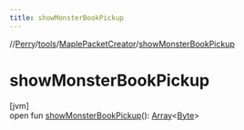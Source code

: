 ```yaml
---
title: showMonsterBookPickup
---
```

//[Perry](../../../index.html)/[tools](../index.html)/[MaplePacketCreator](index.html)/[showMonsterBookPickup](show-monster-book-pickup.html)



# showMonsterBookPickup



[jvm]\
open fun [showMonsterBookPickup](show-monster-book-pickup.html)(): [Array](https://kotlinlang.org/api/latest/jvm/stdlib/kotlin/-array/index.html)<[Byte](https://kotlinlang.org/api/latest/jvm/stdlib/kotlin/-byte/index.html)>




